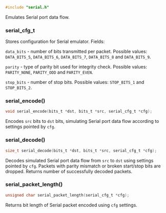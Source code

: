 ```c
#include "serial.h"
```

Emulates Serial port data flow.

### serial_cfg_t

Stores configuration for Serial emulator.
Fields:

`data_bits` - number of bits transmitted per packet. Possible values:
`DATA_BITS_5`, `DATA_BITS_6`, `DATA_BITS_7`, `DATA_BITS_8` and `DATA_BITS_9`.

`parity` - type of parity bit used for integrity check. Possible values:
`PARITY_NONE`, `PARITY_ODD` and `PARITY_EVEN`.

`stop_bits` - number of stop bits. Possible values:
`STOP_BITS_1` and `STOP_BITS_2`.

### serial_encode()

```c
void serial_encode(bits_t *dst, bits_t *src, serial_cfg_t *cfg);
```

Encodes `src` bits to `dst` bits, simulating
Serial port data flow according to settings pointed by `cfg`.

### serial_decode()

```c
size_t serial_decode(bits_t *dst, bits_t *src, serial_cfg_t *cfg);
```

Decodes simulated Serial port data flow from `src` to `dst`
using settings pointed by `cfg`.
Packets with parity mismatch or broken start/stop bits are dropped.
Returns number of successfully decoded packets.

### serial_packet_length()

```c
unsigned char serial_packet_length(serial_cfg_t *cfg);
```

Returns bit length of Serial packet encoded using `cfg` settings.
